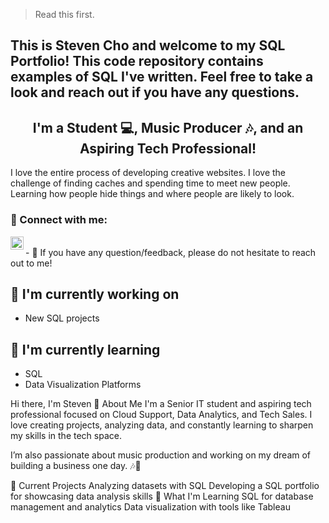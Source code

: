 > Read this first. 

## This is Steven Cho and welcome to my SQL Portfolio! This code repository contains examples of SQL I've written. Feel free to take a look and reach out if you have any questions.

<h2 align="center">
I'm a Student 💻, Music Producer 🎶, and an Aspiring Tech Professional!
</h2> 

I love the entire process of developing creative websites. I love the challenge of finding caches and spending time to meet new people. Learning how people hide things and where people are likely to look.

### 🤝 Connect with me:

<a href="https://www.linkedin.com/in/steven-cho028/">
  <img align="left" src="https://raw.githubusercontent.com/yushi1007/yushi1007/main/images/linkedin.svg" alt="Steven Cho | LinkedIn" width="21px"/>
</a>

</br>
- 💬 If you have any question/feedback, please do not hesitate to reach out to me!

## 🔭 I'm currently working on

- New SQL projects

## 🌱 I'm currently learning

- SQL
- Data Visualization Platforms

Hi there, I'm Steven 👋
About Me
I'm a Senior IT student and aspiring tech professional focused on Cloud Support, Data Analytics, and Tech Sales. I love creating projects, analyzing data, and constantly learning to sharpen my skills in the tech space.

I’m also passionate about music production and working on my dream of building a business one day. 🎶💼

🔭 Current Projects
Analyzing datasets with SQL
Developing a SQL portfolio for showcasing data analysis skills
🌱 What I'm Learning
SQL for database management and analytics
Data visualization with tools like Tableau
